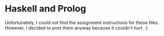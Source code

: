 # Haskell and Prolog

Unfortunately, I could not find the assignment instructions for these files. However, I decided to post them anyway because it couldn't hurt. :)
